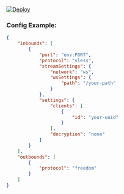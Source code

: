 [![Deploy](https://www.herokucdn.com/deploy/button.svg)](https://heroku.com/deploy)

### Config Example:
```json
{
    "inbounds": [
        {
            "port": "env:PORT",
            "protocol": "vless",
            "streamSettings": {
                "network": "ws",
                "wsSettings": {
                    "path": "/your-path"
                }
            },
            "settings": {
                "clients": [
                    {
                        "id": "your-uuid"
                    }
                ],
                "decryption": "none"
            }
        }
    ],
    "outbounds": [
        {
            "protocol": "freedom"
        }
    ]
}
```